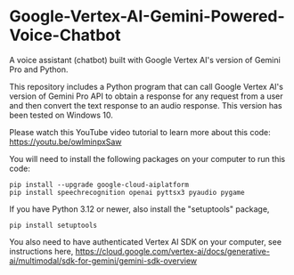 # Google-Vertex-AI-Gemini-Powered-Voice-Chatbot

A voice assistant (chatbot) built with Google Vertex AI's version of Gemini Pro and Python. 

This repository includes a Python program that can call Google Vertex AI's version of Gemini Pro API to obtain a response for any request from a user and then convert the text response to an audio response. This version has been tested on Windows 10.

Please watch this YouTube video tutorial to learn more about this code:    
https://youtu.be/owlminpxSaw   

You will need to install the following packages on your computer to run this code:

```console
pip install --upgrade google-cloud-aiplatform   
pip install speechrecognition openai pyttsx3 pyaudio pygame
```
If you have Python 3.12 or newer, also install the "setuptools" package,    

```console
pip install setuptools
```
You also need to have authenticated Vertex AI SDK on your computer, see instructions here, 
https://cloud.google.com/vertex-ai/docs/generative-ai/multimodal/sdk-for-gemini/gemini-sdk-overview
